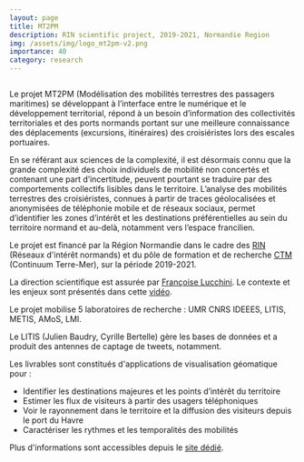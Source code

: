```yaml
---
layout: page
title: MT2PM
description: RIN scientific project, 2019-2021, Normandie Region 
img: /assets/img/logo_mt2pm-v2.png
importance: 40
category: research
---
```

<div class="row">
    <div class="col-sm mt-3 mt-md-0">
        <img class="img-fluid rounded z-depth-1" src="{{ '/assets/img/logo_mt2pm-v2.png' | relative_url }}" alt="" title=""/>
    </div>
</div>
<!--
<div class="caption">
    MT2PM logo
</div>
-->

Le projet MT2PM (Modélisation des mobilités terrestres des passagers maritimes) se développant à l’interface entre le numérique et le développement territorial, répond à un besoin d’information des collectivités territoriales et des ports normands portant sur une meilleure connaissance des déplacements (excursions, itinéraires) des croisiéristes lors des escales portuaires.

En se référant aux sciences de la complexité, il est désormais connu que la grande complexité des choix individuels de mobilité non concertés et contenant une part d’incertitude, peuvent pourtant se traduire par des comportements collectifs lisibles dans le territoire. L’analyse des mobilités terrestres des croisiéristes, connues à partir de traces géolocalisées et anonymisées de téléphonie mobile et de réseaux sociaux, permet d’identifier les zones d’intérêt et les destinations préférentielles au sein du territoire normand et au-delà, notamment vers l’espace francilien.

Le projet est financé par la Région Normandie dans le cadre des [RIN](https://aides.normandie.fr/rin-recherche-2021) (Réseaux d'intérêt normands) et du pôle de formation et de recherche [CTM](https://www.normandie-univ.fr/recherche/structuration-de-la-recherche/pole-ctm/) (Continuum Terre-Mer), sur la période 2019-2021.

La direction scientifique est assurée par [Françoise Lucchini](https://www.linkedin.com/in/fran%C3%A7oise-lucchini/?originalSubdomain=fr). Le contexte et les enjeux sont présentés dans cette [vidéo](https://webtv.univ-rouen.fr/videos/episode-4/).

Le projet mobilise 5 laboratoires de recherche : UMR CNRS IDEEES, LITIS, METIS, AMoS, LMI.

Le LITIS (Julien Baudry, Cyrille Bertelle) gère les bases de données et a produit des antennes de captage de tweets, notamment. 

Les livrables sont constitués d'applications de visualisation géomatique pour :
* Identifier les destinations majeures et les points d’intérêt du territoire
* Estimer les flux de visiteurs à partir des usagers téléphoniques
* Voir le rayonnement dans le territoire et la diffusion des visiteurs depuis le port du Havre
* Caractériser les rythmes et les temporalités des mobilités

Plus d'informations sont accessibles depuis le [site dédié](https://umr-idees.fr/2020/12/07/rin-mt2pm-modelisation-des-mobilites-terrestres-des-passagers-maritimes/).

